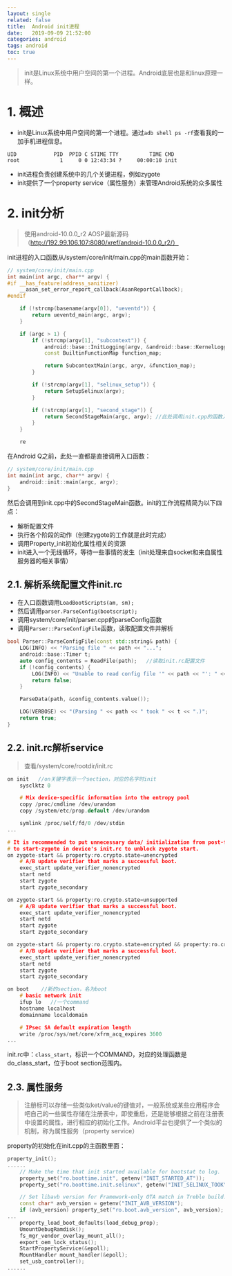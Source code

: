 ```yaml
---
layout: single
related: false
title:  Android init进程
date:   2019-09-09 21:52:00
categories: android
tags: android
toc: true
---
```


> init是Linux系统中用户空间的第一个进程。Android底层也是和linux原理一样。

# 1. 概述

+ init是Linux系统中用户空间的第一个进程。通过`adb shell ps -rf`查看我的一加手机进程信息。

```shell
UID            PID  PPID C STIME TTY          TIME CMD
root             1     0 0 12:43:34 ?     00:00:10 init
```

+ init进程负责创建系统中的几个关键进程，例如zygote
+ init提供了一个property service（属性服务）来管理Android系统的众多属性

# 2. init分析

> 使用android-10.0.0_r2 AOSP最新源码（http://192.99.106.107:8080/xref/android-10.0.0_r2/）

init进程的入口函数从/system/core/init/main.cpp的main函数开始：

```cpp
// system/core/init/main.cpp
int main(int argc, char** argv) {
#if __has_feature(address_sanitizer)
    __asan_set_error_report_callback(AsanReportCallback);
#endif

    if (!strcmp(basename(argv[0]), "ueventd")) {
        return ueventd_main(argc, argv);
    }

    if (argc > 1) {
        if (!strcmp(argv[1], "subcontext")) {
            android::base::InitLogging(argv, &android::base::KernelLogger);
            const BuiltinFunctionMap function_map;

            return SubcontextMain(argc, argv, &function_map);  
        }

        if (!strcmp(argv[1], "selinux_setup")) {
            return SetupSelinux(argv);
        }

        if (!strcmp(argv[1], "second_stage")) {
            return SecondStageMain(argc, argv); //此处调用init.cpp的函数入口
        }
    }

    re
```

在Android Q之前，此处一直都是直接调用入口函数：

```cpp
// system/core/init/main.cpp
int main(int argc, char** argv) {
    android::init::main(argc, argv);
}
```

然后会调用到init.cpp中的SecondStageMain函数。init的工作流程精简为以下四点：
+ 解析配置文件
+ 执行各个阶段的动作（创建zygote的工作就是此时完成）
+ 调用Property_init初始化属性相关的资源
+ init进入一个无线循环，等待一些事情的发生（init处理来自socket和来自属性服务器的相关事情）

## 2.1. 解析系统配置文件init.rc

+ 在入口函数调用`LoadBootScripts(am, sm);`
+ 然后调用`parser.ParseConfig(bootscript);`
+ 调用system/core/init/parser.cpp的parseConfig函数
+ 调用`Parser::ParseConfigFile`函数，读取配置文件并解析

```cpp
bool Parser::ParseConfigFile(const std::string& path) {
    LOG(INFO) << "Parsing file " << path << "...";
    android::base::Timer t;
    auto config_contents = ReadFile(path);   //读取init.rc配置文件
    if (!config_contents) {
        LOG(INFO) << "Unable to read config file '" << path << "': " << config_contents.error();
        return false;
    }

    ParseData(path, &config_contents.value());

    LOG(VERBOSE) << "(Parsing " << path << " took " << t << ".)";
    return true;
}
```

## 2.2. init.rc解析service

> 查看/system/core/rootdir/init.rc

```cpp
on init   //on关键字表示一个section，对应的名字时init
    sysclktz 0

    # Mix device-specific information into the entropy pool
    copy /proc/cmdline /dev/urandom
    copy /system/etc/prop.default /dev/urandom

    symlink /proc/self/fd/0 /dev/stdin
...

# It is recommended to put unnecessary data/ initialization from post-fs-data
# to start-zygote in device's init.rc to unblock zygote start.
on zygote-start && property:ro.crypto.state=unencrypted
    # A/B update verifier that marks a successful boot.
    exec_start update_verifier_nonencrypted
    start netd
    start zygote
    start zygote_secondary

on zygote-start && property:ro.crypto.state=unsupported
    # A/B update verifier that marks a successful boot.
    exec_start update_verifier_nonencrypted
    start netd
    start zygote
    start zygote_secondary

on zygote-start && property:ro.crypto.state=encrypted && property:ro.crypto.type=file
    # A/B update verifier that marks a successful boot.
    exec_start update_verifier_nonencrypted
    start netd
    start zygote
    start zygote_secondary

on boot    //新的section，名为boot
    # basic network init
    ifup lo   //一个command
    hostname localhost
    domainname localdomain

    # IPsec SA default expiration length
    write /proc/sys/net/core/xfrm_acq_expires 3600
...
```

init.rc中：`class_start`，标识一个COMMAND，对应的处理函数是do_class_start，位于boot section范围内。

## 2.3. 属性服务

> 注册标可以存储一些类似ket/value的键值对，一般系统或某些应用程序会吧自己的一些属性存储在注册表中，即使重启，还是能够根据之前在注册表中设置的属性，进行相应的初始化工作。Android平台也提供了一个类似的机制，称为属性服务（property service）  

property的初始化在init.cpp的主函数里面：

```cpp
property_init();
......
    // Make the time that init started available for bootstat to log.
    property_set("ro.boottime.init", getenv("INIT_STARTED_AT"));
    property_set("ro.boottime.init.selinux", getenv("INIT_SELINUX_TOOK"));

    // Set libavb version for Framework-only OTA match in Treble build.
    const char* avb_version = getenv("INIT_AVB_VERSION");
    if (avb_version) property_set("ro.boot.avb_version", avb_version);
...
    property_load_boot_defaults(load_debug_prop);
    UmountDebugRamdisk();
    fs_mgr_vendor_overlay_mount_all();
    export_oem_lock_status();
    StartPropertyService(&epoll);
    MountHandler mount_handler(&epoll);
    set_usb_controller();
......
```
